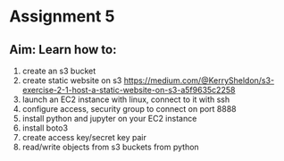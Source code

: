 # Assignment 5

## Aim: Learn how to: 

1. create an s3 bucket  
1. create static website on s3 https://medium.com/@KerrySheldon/s3-exercise-2-1-host-a-static-website-on-s3-a5f9635c2258
1. launch an EC2 instance with linux, connect to it with ssh 
1. configure access, security group to connect on port 8888
1. install python and jupyter on your EC2 instance 
1. install boto3
1. create access key/secret key pair
1. read/write objects from s3 buckets from python 

